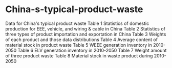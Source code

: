 # China-s-typical-product-waste
Data for China's typical product waste
Table 1 Statistics of domestic production for EEE, vehicle, and wiring & cable in China
Table 2 Statistics of three types of product importation and exportation in China
Table 3 Weights of each product and those data distributions
Table 4 Average content of material stock in product waste
Table 5 WEEE generation inventory in 2010-2050
Table 6 ELV generation inventory in 2010-2050
Table 7 Weight amount of three product waste 
Table 8 Material stock in waste product during 2010-2050
